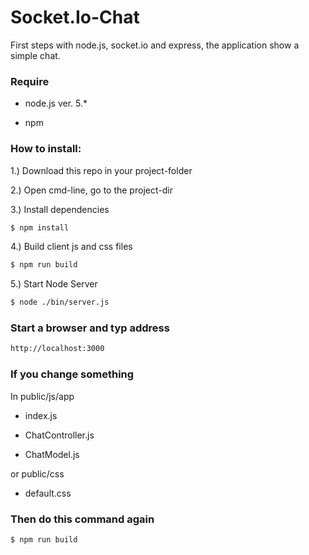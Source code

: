# Socket.Io-Chat


First steps with node.js, socket.io and express, the application
show a simple chat.


### Require

- node.js ver. 5.*

- npm



### How to install:

1.) Download this repo in your project-folder

2.) Open cmd-line, go to the project-dir

3.) Install dependencies

```sh
$ npm install
```

4.) Build client js and css files

```sh
$ npm run build
```

5.) Start Node Server

```sh
$ node ./bin/server.js
```



### Start a browser and typ address

```sh
http://localhost:3000
```



### If you change something


In public/js/app

- index.js

- ChatController.js

- ChatModel.js


or public/css

- default.css


### Then do this command again

```sh
$ npm run build
```


